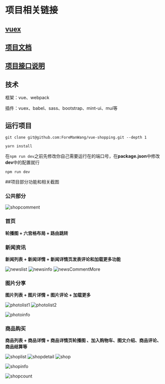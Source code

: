 # 项目相关链接

## [vuex](https://github.com/ForeManWang/vuex-study)

## [项目文档](https://github.com/ForeManWang/vue-shopping/tree/master/docs)

## [项目接口说明](https://github.com/ForeManWang/vue-shopping/blob/master/项目和api接口说明文档.docx)

## 技术

框架：vue、webpack

插件：vuex、babel、sass、bootstrap、mint-ui、mui等

## 运行项目

```shell
git clone git@github.com:ForeManWang/vue-shopping.git --depth 1

yarn install
```

在`npm run dev`之前先修改你自己需要运行在的端口号，在**package.json**中修改**dev**中的配置就行

```shell
npm run dev
```

##项目部分功能和相关截图

### 公共部分

<img src="/assets/shopcomment.png" alt="shopcomment">

### 首页

**轮播图 + 六宫格布局 + 路由跳转**

### 新闻资讯

**新闻列表 + 新闻详情 + 新闻详情页发表评论和加载更多功能**

<img src="/assets/newslist.png" alt="newslist">

<img src="/assets/newsinfo.png" alt="newsinfo">

<img src="/assets/newsCommentMore.png" alt="newsCommentMore">

### 图片分享

**图片列表 + 图片详情 + 图片评论 + 加载更多**

<img src="/assets/photolist1.png" alt="photolist1">

<img src="/assets/photolist2.png" alt="photolist2">

![photoinfo](assets/photoinfo.png)

### 商品购买

**商品列表 + 商品详情 + 商品详情页轮播图 、加入购物车、图文介绍、商品评论、商品结算等**

<img src="/assets/shoplist.png" alt="shoplist">

<img src="/assets/shopdetail.png" alt="shopdetail">

<img src="/assets/shop.png" alt="shop">

![shopinfo](/assets/shopinfo.png)

<img src="/assets/shopcount.png" alt="shopcount">

